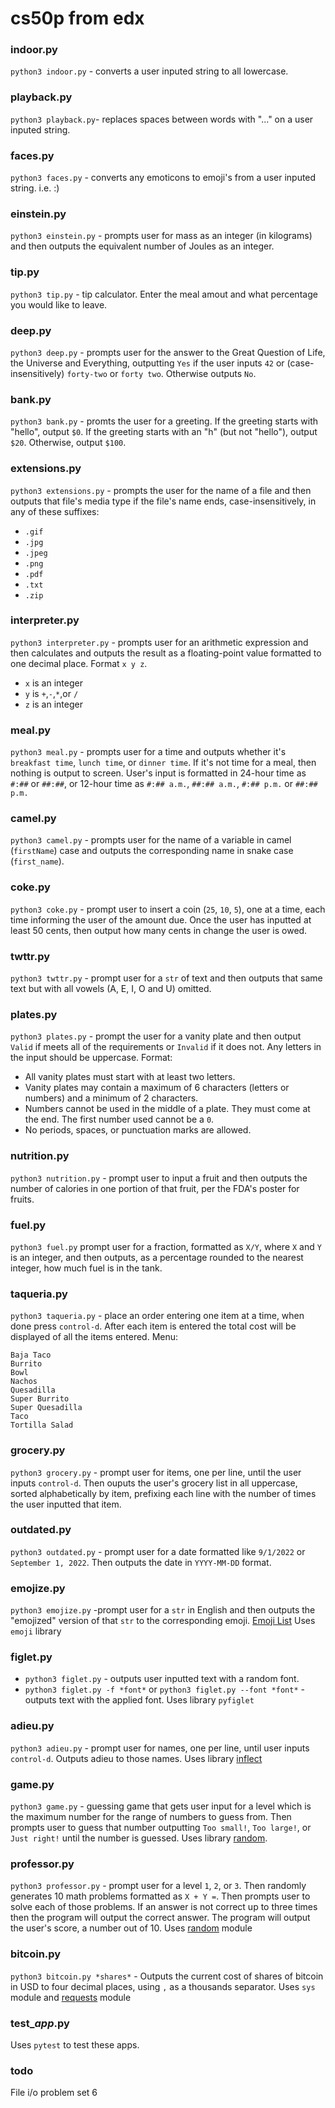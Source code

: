 # cs50p from edx

### indoor.py
`python3 indoor.py` - converts a user inputed string to all lowercase.

### playback.py
`python3 playback.py`- replaces spaces between words with "..." on a user inputed string.

### faces.py
`python3 faces.py` - converts any emoticons to emoji's from a user inputed string. i.e. :)

### einstein.py
`python3 einstein.py` - prompts user for mass as an integer (in kilograms) and then outputs the equivalent number of Joules as an integer.

### tip.py
`python3 tip.py` - tip calculator. Enter the meal amout and what percentage you would like to leave.

### deep.py
`python3 deep.py` - prompts user for the answer to the Great Question of Life, the Universe and Everything, outputting `Yes` if the user inputs `42` or (case-insensitively) `forty-two` or `forty two`. Otherwise outputs `No`.

### bank.py
`python3 bank.py` - promts the user for a greeting. If the greeting starts with "hello", output `$0`. If the greeting starts with an "h" (but not "hello"), output `$20`. Otherwise, output `$100`.

### extensions.py
`python3 extensions.py` - prompts the user for the name of a file and then outputs that file's media type if the file's name ends, case-insensitively, in any of these suffixes:
- `.gif`
- `.jpg`
- `.jpeg`
- `.png`
- `.pdf`
- `.txt`
- `.zip`

### interpreter.py
`python3 interpreter.py` - prompts user for an arithmetic expression and then calculates and outputs the result as a floating-point value formatted to one decimal place. Format `x y z`.
- `x` is an integer
- `y` is `+`,`-`,`*`,or `/`
- `z` is an integer

### meal.py
`python3 meal.py` - prompts user for a time and outputs whether it's `breakfast time`, `lunch time`, or `dinner time`. If it's not time for a meal, then nothing is output to screen. User's input is formatted in 24-hour time as `#:##` or `##:##`, or 12-hour time as `#:## a.m.`, `##:## a.m.`, `#:## p.m.` or `##:## p.m.`

### camel.py
`python3 camel.py` - prompts user for the name of a variable in camel (`firstName`) case and outputs the corresponding name in snake case (`first_name`).

### coke.py
`python3 coke.py` - prompt user to insert a coin (`25`, `10`, `5`), one at a time, each time informing the user of the amount due. Once the user has inputted at least 50 cents, then output how many cents in change the user is owed.

### twttr.py
`python3 twttr.py` - prompt user for a `str` of text and then outputs that same text but with all vowels (A, E, I, O and U) omitted.

### plates.py
`python3 plates.py` - prompt the user for a vanity plate and then output `Valid` if meets all of the requirements or `Invalid` if it does not. Any letters in the input should be uppercase. Format:
- All vanity plates must start with at least two letters.
- Vanity plates may contain a maximum of 6 characters (letters or numbers) and a minimum of 2 characters.
- Numbers cannot be used in the middle of a plate. They must come at the end. The first number used cannot be a `0`.
- No periods, spaces, or punctuation marks are allowed.

### nutrition.py
`python3 nutrition.py` - prompt user to input a fruit and then outputs the number of calories in one portion of that fruit, per the FDA's poster for fruits.

### fuel.py
`python3 fuel.py` prompt user for a fraction, formatted as `X/Y`, where `X` and `Y` is an integer, and then outputs, as a percentage rounded to the nearest integer, how much fuel is in the tank.

### taqueria.py
`python3 taqueria.py` - place an order entering one item at a time, when done press `control-d`. After each item is entered the total cost will be displayed of all the items entered. Menu:
```
Baja Taco
Burrito
Bowl
Nachos
Quesadilla
Super Burrito
Super Quesadilla
Taco
Tortilla Salad
```

### grocery.py
`python3 grocery.py` - prompt user for items, one per line, until the user inputs `control-d`. Then ouputs the user's grocery list in all uppercase, sorted alphabetically by item, prefixing each line with the number of times the user inputted that item.

### outdated.py
`python3 outdated.py` - prompt user for a date formatted like `9/1/2022` or `September 1, 2022`. Then outputs the date in `YYYY-MM-DD` format.

### emojize.py
`python3 emojize.py` -prompt user for a `str` in English and then outputs the "emojized" version of that `str` to the corresponding emoji. [Emoji List](https://carpedm20.github.io/emoji/all.html?enableList=enable_list_alias)
Uses `emoji` library

### figlet.py
- `python3 figlet.py` - outputs user inputted text with a random font.
- `python3 figlet.py -f *font*` or `python3 figlet.py --font *font*` - outputs text with the applied font.
Uses library `pyfiglet`

### adieu.py
`python3 adieu.py` - prompt user for names, one per line, until user inputs `control-d`. Outputs adieu to those names. Uses library [inflect](https://pypi.org/project/inflect)

### game.py
`python3 game.py` - guessing game that gets user input for a level which is the maximum number for the range of numbers to guess from. Then prompts user to guess that number outputting `Too small!`, `Too large!`, or `Just right!` until the number is guessed. Uses library [random](https://docs.python.org/3/library/random.html).

### professor.py
`python3 professor.py` - prompt user for a level `1`, `2`, or `3`. Then randomly generates 10 math problems formatted as `X + Y =`. Then prompts user to solve each of those problems. If an answer is not correct up to three times then the program will output the correct answer. The program will output the user's score, a number out of 10. Uses [random](https://docs.python.org/3/library/random.html) module

### bitcoin.py
`python3 bitcoin.py *shares*` - Outputs the current cost of shares of bitcoin in USD to four decimal places, using `,` as a thousands separator. Uses `sys` module and [requests](https://requests.readthedocs.io/en/latest/) module

### test_*app*.py
Uses `pytest` to test these apps.

### todo
File i/o problem set 6
